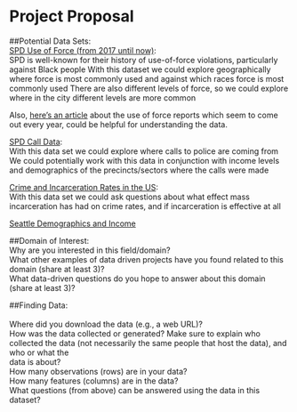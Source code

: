 # Project Proposal

##Potential Data Sets: <br> 
  [SPD Use of Force (from 2017 until now)](https://data.seattle.gov/Public-Safety/Use-Of-Force/ppi5-g2bj): <br> 
  SPD is well-known for their history of use-of-force violations, particularly against Black people 
  With this dataset we could explore geographically where force is most commonly used and against which races force is most commonly used 
  There are also different levels of force, so we could explore where in the city different levels are more common <br>

  Also, [here’s an article](https://sccinsight.com/2018/02/02/understanding-spd-use-force-report/) about the use of force reports which seem to come out every year,   could be helpful for understanding the data.

  [SPD Call Data](https://data.seattle.gov/Public-Safety/Call-Data/33kz-ixgy):  <br> 
  With this data set we could explore where calls to police are coming from 
  We could potentially work with this data in conjunction with income levels and demographics of the precincts/sectors where the calls were made 

  [Crime and Incarceration Rates in the US](https://www.kaggle.com/christophercorrea/prisoners-and-crime-in-united-states): <br> 
  With this data set we could ask questions about what effect mass incarceration has had on crime rates, and if incarceration is effective at all <br>

  [Seattle Demographics and Income](https://www.census.gov/data/academy/data-gems/2019/access-race-data.html) <br>




##Domain of Interest: <br> 
  Why are you interested in this field/domain? <br>
  What other examples of data driven projects have you found related to this domain (share at least 3)? <br>
  What data-driven questions do you hope to answer about this domain (share at least 3)? <br>

##Finding Data: <br>  
  Where did you download the data (e.g., a web URL)? <br>
  How was the data collected or generated? Make sure to explain who collected the data (not necessarily the same people that host the data), and who or what the  
  data is about? <br>
  How many observations (rows) are in your data? <br>
  How many features (columns) are in the data? <br>
  What questions (from above) can be answered using the data in this dataset? <br>
